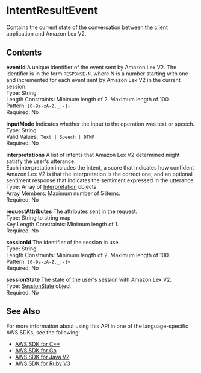 # IntentResultEvent<a name="API_runtime_IntentResultEvent"></a>

Contains the current state of the conversation between the client application and Amazon Lex V2\.

## Contents<a name="API_runtime_IntentResultEvent_Contents"></a>

 **eventId**   <a name="lexv2-Type-runtime_IntentResultEvent-eventId"></a>
A unique identifier of the event sent by Amazon Lex V2\. The identifier is in the form `RESPONSE-N`, where N is a number starting with one and incremented for each event sent by Amazon Lex V2 in the current session\.  
Type: String  
Length Constraints: Minimum length of 2\. Maximum length of 100\.  
Pattern: `[0-9a-zA-Z._:-]+`   
Required: No

 **inputMode**   <a name="lexv2-Type-runtime_IntentResultEvent-inputMode"></a>
Indicates whether the input to the operation was text or speech\.  
Type: String  
Valid Values:` Text | Speech | DTMF`   
Required: No

 **interpretations**   <a name="lexv2-Type-runtime_IntentResultEvent-interpretations"></a>
A list of intents that Amazon Lex V2 determined might satisfy the user's utterance\.  
Each interpretation includes the intent, a score that indicates how confident Amazon Lex V2 is that the interpretation is the correct one, and an optional sentiment response that indicates the sentiment expressed in the utterance\.  
Type: Array of [Interpretation](API_runtime_Interpretation.md) objects  
Array Members: Maximum number of 5 items\.  
Required: No

 **requestAttributes**   <a name="lexv2-Type-runtime_IntentResultEvent-requestAttributes"></a>
The attributes sent in the request\.  
Type: String to string map  
Key Length Constraints: Minimum length of 1\.  
Required: No

 **sessionId**   <a name="lexv2-Type-runtime_IntentResultEvent-sessionId"></a>
The identifier of the session in use\.  
Type: String  
Length Constraints: Minimum length of 2\. Maximum length of 100\.  
Pattern: `[0-9a-zA-Z._:-]+`   
Required: No

 **sessionState**   <a name="lexv2-Type-runtime_IntentResultEvent-sessionState"></a>
The state of the user's session with Amazon Lex V2\.  
Type: [SessionState](API_runtime_SessionState.md) object  
Required: No

## See Also<a name="API_runtime_IntentResultEvent_SeeAlso"></a>

For more information about using this API in one of the language\-specific AWS SDKs, see the following:
+  [ AWS SDK for C\+\+](https://docs.aws.amazon.com/goto/SdkForCpp/runtime.lex.v2-2020-08-07/IntentResultEvent) 
+  [ AWS SDK for Go](https://docs.aws.amazon.com/goto/SdkForGoV1/runtime.lex.v2-2020-08-07/IntentResultEvent) 
+  [ AWS SDK for Java V2](https://docs.aws.amazon.com/goto/SdkForJavaV2/runtime.lex.v2-2020-08-07/IntentResultEvent) 
+  [ AWS SDK for Ruby V3](https://docs.aws.amazon.com/goto/SdkForRubyV3/runtime.lex.v2-2020-08-07/IntentResultEvent) 